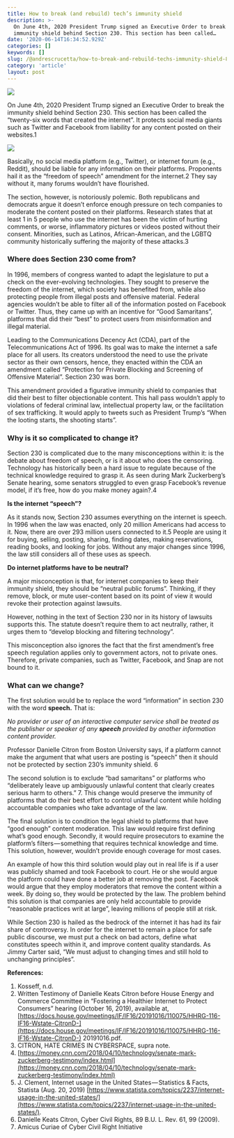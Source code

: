 ```yaml
---
title: How to break (and rebuild) tech’s immunity shield
description: >-
  On June 4th, 2020 President Trump signed an Executive Order to break the
  immunity shield behind Section 230. This section has been called…
date: '2020-06-14T16:34:52.929Z'
categories: []
keywords: []
slug: /@andrescrucetta/how-to-break-and-rebuild-techs-immunity-shield-8a00e1fd0371
category: 'article'
layout: post
---
```


![](/Users/andrescrucettanieto/Documents/GitHub/markdown-converter/posts/md_1672369357164/img/0__ThratdTHRDveAq__3.jpg)

On June 4th, 2020 President Trump signed an Executive Order to break the immunity shield behind Section 230. This section has been called the “twenty-six words that created the internet”. It protects social media giants such as Twitter and Facebook from liability for any content posted on their websites.1

![](/Users/andrescrucettanieto/Documents/GitHub/markdown-converter/posts/md_1672369357164/img/0__r4oMmrT71AlwPava.jpg)

Basically, no social media platform (e.g., Twitter), or internet forum (e.g., Reddit), should be liable for any information on their platforms. Proponents hail it as the “freedom of speech” amendment for the internet.2 They say without it, many forums wouldn’t have flourished.

The section, however, is notoriously polemic. Both republicans and democrats argue it doesn’t enforce enough pressure on tech companies to moderate the content posted on their platforms. Research states that at least 1 in 5 people who use the internet has been the victim of hurting comments, or worse, inflammatory pictures or videos posted without their consent. Minorities, such as Latinos, African-American, and the LGBTQ community historically suffering the majority of these attacks.3

### **Where does Section 230 come from?**

In 1996, members of congress wanted to adapt the legislature to put a check on the ever-evolving technologies. They sought to preserve the freedom of the internet, which society has benefited from, while also protecting people from illegal posts and offensive material. Federal agencies wouldn’t be able to filter all of the information posted on Facebook or Twitter. Thus, they came up with an incentive for “Good Samaritans”, platforms that did their “best” to protect users from misinformation and illegal material.

Leading to the Communications Decency Act (CDA), part of the Telecommunications Act of 1996. Its goal was to make the internet a safe place for all users. Its creators understood the need to use the private sector as their own censors, hence, they enacted within the CDA an amendment called “Protection for Private Blocking and Screening of Offensive Material”. Section 230 was born.

This amendment provided a figurative immunity shield to companies that did their best to filter objectionable content. This hall pass wouldn’t apply to violations of federal criminal law, intellectual property law, or the facilitation of sex trafficking. It would apply to tweets such as President Trump’s “When the looting starts, the shooting starts”.

### **Why is it so complicated to change it?**

Section 230 is complicated due to the many misconceptions within it: is the debate about freedom of speech, or is it about who does the censoring. Technology has historically been a hard issue to regulate because of the technical knowledge required to grasp it. As seen during Mark Zuckerberg’s Senate hearing, some senators struggled to even grasp Facebook’s revenue model, if it’s free, how do you make money again?.4

**Is the internet “speech”?**

As it stands now, Section 230 assumes everything on the internet is speech. In 1996 when the law was enacted, only 20 million Americans had access to it. Now, there are over 293 million users connected to it.5 People are using it for buying, selling, posting, sharing, finding dates, making reservations, reading books, and looking for jobs. Without any major changes since 1996, the law still considers all of these uses as speech.

**Do internet platforms have to be neutral?**

A major misconception is that, for internet companies to keep their immunity shield, they should be “neutral public forums”. Thinking, if they remove, block, or mute user-content based on its point of view it would revoke their protection against lawsuits.

However, nothing in the text of Section 230 nor in its history of lawsuits supports this. The statute doesn’t require them to act neutrally, rather, it urges them to “develop blocking and filtering technology”.

This misconception also ignores the fact that the first amendment’s free speech regulation applies only to government actors, not to private ones. Therefore, private companies, such as Twitter, Facebook, and Snap are not bound to it.

### **What can we change?**

The first solution would be to replace the word “information” in section 230 with the word **speech.** That is:

_No provider or user of an interactive computer service shall be treated as the publisher or speaker of any_ **_speech_** _provided by another information content provider._

Professor Danielle Citron from Boston University says, if a platform cannot make the argument that what users are posting is “speech” then it should not be protected by section 230’s immunity shield. 6

The second solution is to exclude “bad samaritans” or platforms who “deliberately leave up ambiguously unlawful content that clearly creates serious harm to others.” 7. This change would preserve the immunity of platforms that do their best effort to control unlawful content while holding accountable companies who take advantage of the law.

The final solution is to condition the legal shield to platforms that have “good enough” content moderation. This law would require first defining what’s good enough. Secondly, it would require prosecutors to examine the platform’s filters — something that requires technical knowledge and time. This solution, however, wouldn’t provide enough coverage for most cases.

An example of how this third solution would play out in real life is if a user was publicly shamed and took Facebook to court. He or she would argue the platform could have done a better job at removing the post. Facebook would argue that they employ moderators that remove the content within a week. By doing so, they would be protected by the law. The problem behind this solution is that companies are only held accountable to provide “reasonable practices writ at large”, leaving millions of people still at risk.

While Section 230 is hailed as the bedrock of the internet it has had its fair share of controversy. In order for the internet to remain a place for safe public discourse, we must put a check on bad actors, define what constitutes speech within it, and improve content quality standards. As Jimmy Carter said, “We must adjust to changing times and still hold to unchanging principles”.

**References:**

1.  Kosseff, n.d.
2.  Written Testimony of Danielle Keats Citron before House Energy and Commerce Committee in “Fostering a Healthier Internet to Protect Consumers” hearing (October 16, 2019), available at, [https://docs.house.gov/meetings/IF/IF16/20191016/110075/HHRG-116-IF16-Wstate-CitronD-](https://docs.house.gov/meetings/IF/IF16/20191016/110075/HHRG-116-IF16-Wstate-CitronD-) 20191016.pdf.
3.  CITRON, HATE CRIMES IN CYBERSPACE, supra note.
4.  [https://money.cnn.com/2018/04/10/technology/senate-mark-zuckerberg-testimony/index.html](https://money.cnn.com/2018/04/10/technology/senate-mark-zuckerberg-testimony/index.html)
5.  J. Clement, Internet usage in the United States — Statistics & Facts, Statista (Aug. 20, 2019) [https://www.statista.com/topics/2237/internet-usage-in-the-united-states/](https://www.statista.com/topics/2237/internet-usage-in-the-united-states/).
6.  Danielle Keats Citron, Cyber Civil Rights, 89 B.U. L. Rev. 61, 99 (2009).
7.  Amicus Curiae of Cyber Civil Right Initiative
